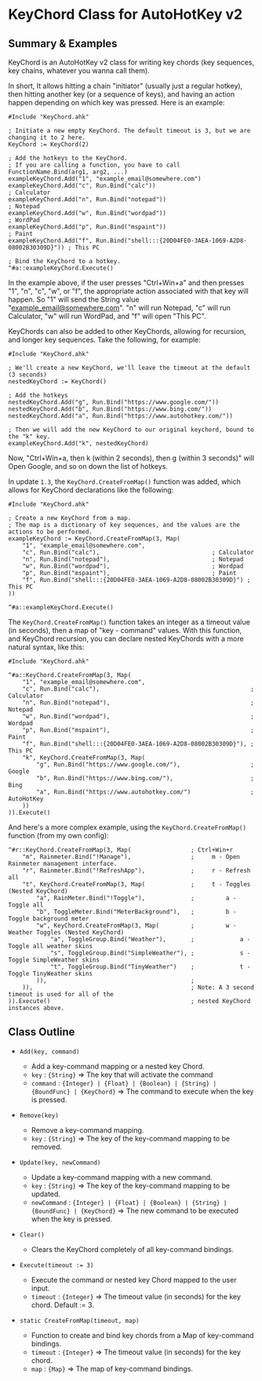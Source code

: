 # KeyChord Class for AutoHotKey v2

## Summary & Examples
KeyChord is an AutoHotKey v2 class for writing key chords (key sequences, key chains, whatever you wanna call them).

In short, It allows hitting a chain "initiator" (usually just a regular hotkey), then hitting another key
(or a sequence of keys), and having an action happen depending on which key was pressed. Here is an example:
```
#Include "KeyChord.ahk"

; Initiate a new empty KeyChord. The default timeout is 3, but we are changing it to 2 here.
KeyChord := KeyChord(2)

; Add the hotkeys to the KeyChord.
; If you are calling a function, you have to call FunctionName.Bind(arg1, arg2, ...)
exampleKeyChord.Add("1", "example_email@somewhere.com")
exampleKeyChord.Add("c", Run.Bind("calc"))                                           ; Calculator
exampleKeyChord.Add("n", Run.Bind("notepad"))                                        ; Notepad
exampleKeyChord.Add("w", Run.Bind("wordpad"))                                        ; WordPad
exampleKeyChord.Add("p", Run.Bind("mspaint"))                                        ; Paint
exampleKeyChord.Add("f", Run.Bind("shell:::{20D04FE0-3AEA-1069-A2D8-08002B30309D}")) ; This PC

; Bind the KeyChord to a hotkey.
^#a::exampleKeyChord.Execute()
```
In the example above, if the user presses "Ctrl+Win+a" and then presses "1", "n", "c", "w", or "f", the appropriate
action associated with that key will happen. So "1" will send the String value "example_email@somewhere.com". "n" will
run Notepad, "c" will run Calculator, "w" will run WordPad, and "f" will open "This PC".

KeyChords can also be added to other KeyChords, allowing for recursion, and longer key sequences. Take the following, for example:
```
#Include "KeyChord.ahk"

; We'll create a new KeyChord, we'll leave the timeout at the default (3 seconds)
nestedKeyChord := KeyChord()

; Add the hotkeys
nestedKeyChord.Add("g", Run.Bind("https://www.google.com/"))
nestedKeyChord.Add("b", Run.Bind("https://www.bing.com/"))
nestedKeyChord.Add("a", Run.Bind("https://www.autohotkey.com/"))

; Then we will add the new KeyChord to our original keychord, bound to the "k" key.
exampleKeyChord.Add("k", nestedKeyChord)
```
Now, "Ctrl+Win+a, then k (within 2 seconds), then g (within 3 seconds)" will Open Google, and so on down the list of hotkeys.

In update `1.3`, the `KeyChord.CreateFromMap()` function was added, which allows for KeyChord declarations like the following:
```
#Include "KeyChord.ahk"

; Create a new KeyChord from a map.
; The map is a dictionary of key sequences, and the values are the actions to be performed.
exampleKeyChord := KeyChord.CreateFromMap(3, Map(
    "1", "example_email@somewhere.com",
    "c", Run.Bind("calc"),                                ; Calculator
    "n", Run.Bind("notepad"),                             ; Notepad
    "w", Run.Bind("wordpad"),                             ; Wordpad
    "p", Run.Bind("mspaint"),                             ; Paint
    "f", Run.Bind("shell:::{20D04FE0-3AEA-1069-A2D8-08002B30309D}") ; This PC
))

^#a::exampleKeyChord.Execute()
```

The `KeyChord.CreateFromMap()` function takes an integer as a timeout value (in seconds), then a map of "key - command" values.
With this function, and KeyChord recursion, you can declare nested KeyChords with a more natural syntax, like this:
```
#Include "KeyChord.ahk"

^#a::KeyChord.CreateFromMap(3, Map(
    "1", "example_email@somewhere.com",
    "c", Run.Bind("calc"),                                           ; Calculator
    "n", Run.Bind("notepad"),                                        ; Notepad
    "w", Run.Bind("wordpad"),                                        ; Wordpad
    "p", Run.Bind("mspaint"),                                        ; Paint
    "f", Run.Bind("shell:::{20D04FE0-3AEA-1069-A2D8-08002B30309D}"), ; This PC
    "k", KeyChord.CreateFromMap(3, Map(
        "g", Run.Bind("https://www.google.com/"),                    ; Google
        "b", Run.Bind("https://www.bing.com/"),                      ; Bing
        "a", Run.Bind("https://www.autohotkey.com/")                 ; AutoHotKey
    ))
)).Execute()
```

And here's a more complex example, using the `KeyChord.CreateFromMap()` function (from my own config):
```
^#r::KeyChord.CreateFromMap(3, Map(                 ; Ctrl+Win+r
    "m", Rainmeter.Bind("!Manage"),                 ;     m - Open Rainmeter management interface.
    "r", Rainmeter.Bind("!RefreshApp"),             ;     r - Refresh all
    "t", KeyChord.CreateFromMap(3, Map(             ;     t - Toggles (Nested KeyChord)
        "a", RainMeter.Bind("!Toggle"),             ;         a - Toggle all
        "b", ToggleMeter.Bind("MeterBackground"),   ;         b - Toggle background meter
        "w", KeyChord.CreateFromMap(3, Map(         ;         w - Weather Toggles (Nested KeyChord)
            "a", ToggleGroup.Bind("Weather"),       ;             a - Toggle all weather skins
            "s", ToggleGroup.Bind("SimpleWeather"), ;             s - Toggle SimpleWeather skins
            "t", ToggleGroup.Bind("TinyWeather")    ;             t - Toggle TinyWeather skins
        )),                                         ;
    )),                                             ; Note: A 3 second timeout is used for all of the
)).Execute()                                        ; nested KeyChord instances above.
```
## Class Outline

- `Add(key, command)`
  - Add a key-command mapping or a nested key Chord.
  - `key` : `{String}` => The key that will activate the command
  - `command` : `{Integer} | {Float} | {Boolean} | {String} | {BoundFunc} | {KeyChord}` => The command to execute when the key is pressed.

- `Remove(key)`
  - Remove a key-command mapping.
  - `key` : `{String}` => The key of the key-command mapping to be removed.

- `Update(key, newCommand)`
  - Update a key-command mapping with a new command.
  - `key` : `{String}` => The key of the key-command mapping to be updated.
  - `newCommand` : `{Integer} | {Float} | {Boolean} | {String} | {BoundFunc} | {KeyChord}` => The new command to be executed when the key is pressed.

- `Clear()`
  - Clears the KeyChord completely of all key-command bindings.

- `Execute(timeout := 3)`
  - Execute the command or nested key Chord mapped to the user input.
  - `timeout` : `{Integer}` => The timeout value (in seconds) for the key chord. Default := 3.

- `static CreateFromMap(timeout, map)`
  - Function to create and bind key chords from a Map of key-command bindings.
  - `timeout` : `{Integer}` => The timeout value (in seconds) for the key chord.
  - `map` : `{Map}` => The map of key-command bindings.